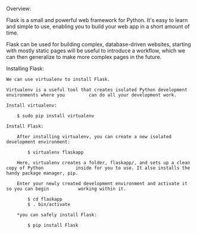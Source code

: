 Overview:

Flask is a small and powerful web framework for Python. It's easy to learn and simple to use, enabling you to build your web app in a short amount of time.

Flask can be used for building complex, database-driven websites, starting with mostly static pages will be useful to introduce a workflow, which we can then generalize to make more complex pages in the future.


Installing Flask: 
	
	We can use virtualenv to install Flask.
	
	Virtualenv is a useful tool that creates isolated Python development environments where you 		can do all your development work.

	Install virtualenv:

		$ sudo pip install virtualenv

	Install Flask:
	
		After installing virtualenv, you can create a new isolated development environment:
			
			$ virtualenv flaskapp
		
		Here, virtualenv creates a folder, flaskapp/, and sets up a clean copy of Python 			inside for you to use. It also installs the handy package manager, pip.	
		
		Enter your newly created development environment and activate it so you can begin 			working within it.

			$ cd flaskapp
			$ . bin/activate
		
		*you can safely install Flask:

			$ pip install Flask
